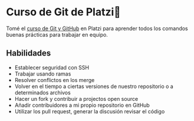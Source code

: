 # Curso de Git de Platzi💚
Tomé el [curso de Git y GitHub](https://platzi.com/clases/git-github/ "curso de Git y GitHub") en Platzi  para aprender todos los comandos  buenas prácticas para trabajar en equipo.

## Habilidades
- Establecer seguridad con SSH
- Trabajar usando ramas
- Resolver conflictos en los merge
- Volver en el tiempo a ciertas versiones de nuestro repositorio o a determinados archivos
- Hacer un fork y contribuir a projectos open source
- Añadir contribuidores a mi propio repositorio en GitHub
- Utilizar los pull request, generar la discusión revisar el código